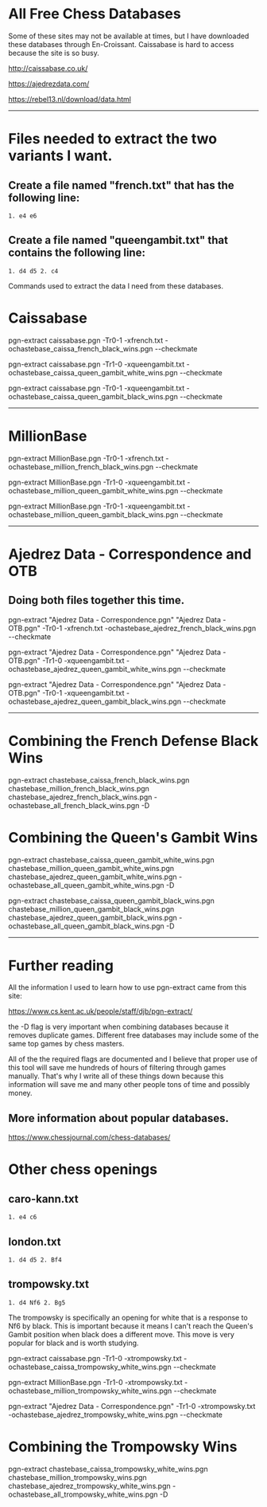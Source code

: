 # All Free Chess Databases

Some of these sites may not be available at times, but I have downloaded these databases through En-Croissant. Caissabase  is hard to access because the site is so busy.

http://caissabase.co.uk/

https://ajedrezdata.com/

https://rebel13.nl/download/data.html

---

# Files needed to extract the two variants I want.

## Create a file named "french.txt" that has the following line:

	1. e4 e6

## Create a file named "queengambit.txt" that contains the following line:

	1. d4 d5 2. c4

Commands used to extract the data I need from these databases.

# Caissabase

pgn-extract caissabase.pgn -Tr0-1 -xfrench.txt -ochastebase_caissa_french_black_wins.pgn --checkmate

pgn-extract caissabase.pgn -Tr1-0 -xqueengambit.txt -ochastebase_caissa_queen_gambit_white_wins.pgn --checkmate

pgn-extract caissabase.pgn -Tr0-1 -xqueengambit.txt -ochastebase_caissa_queen_gambit_black_wins.pgn --checkmate


---

# MillionBase

pgn-extract MillionBase.pgn -Tr0-1 -xfrench.txt -ochastebase_million_french_black_wins.pgn --checkmate

pgn-extract MillionBase.pgn -Tr1-0 -xqueengambit.txt -ochastebase_million_queen_gambit_white_wins.pgn --checkmate

pgn-extract MillionBase.pgn -Tr0-1 -xqueengambit.txt -ochastebase_million_queen_gambit_black_wins.pgn --checkmate

---

# Ajedrez Data - Correspondence and OTB
## Doing both files together this time.

pgn-extract "Ajedrez Data - Correspondence.pgn" "Ajedrez Data - OTB.pgn" -Tr0-1 -xfrench.txt -ochastebase_ajedrez_french_black_wins.pgn --checkmate

pgn-extract "Ajedrez Data - Correspondence.pgn" "Ajedrez Data - OTB.pgn" -Tr1-0 -xqueengambit.txt -ochastebase_ajedrez_queen_gambit_white_wins.pgn --checkmate

pgn-extract "Ajedrez Data - Correspondence.pgn" "Ajedrez Data - OTB.pgn" -Tr0-1 -xqueengambit.txt -ochastebase_ajedrez_queen_gambit_black_wins.pgn --checkmate

---

# Combining the French Defense Black Wins

pgn-extract chastebase_caissa_french_black_wins.pgn chastebase_million_french_black_wins.pgn chastebase_ajedrez_french_black_wins.pgn -ochastebase_all_french_black_wins.pgn -D

# Combining the Queen's Gambit Wins

pgn-extract chastebase_caissa_queen_gambit_white_wins.pgn chastebase_million_queen_gambit_white_wins.pgn chastebase_ajedrez_queen_gambit_white_wins.pgn -ochastebase_all_queen_gambit_white_wins.pgn -D

pgn-extract chastebase_caissa_queen_gambit_black_wins.pgn chastebase_million_queen_gambit_black_wins.pgn chastebase_ajedrez_queen_gambit_black_wins.pgn -ochastebase_all_queen_gambit_black_wins.pgn -D

---

# Further reading

All the information I used to learn how to use pgn-extract came from this site:

https://www.cs.kent.ac.uk/people/staff/djb/pgn-extract/

the -D flag is very important when combining databases because it removes duplicate games. Different free databases may include some of the same top games by chess masters.

All of the the required flags are documented and I believe that proper use of this tool will save me hundreds of hours of filtering through games manually. That's why I write all of these things down because this information will save me and many other people tons of time and possibly money.

## More information about popular databases.

https://www.chessjournal.com/chess-databases/


# Other chess openings

## caro-kann.txt

	1. e4 c6

## london.txt

	1. d4 d5 2. Bf4

## trompowsky.txt

	1. d4 Nf6 2. Bg5

The trompowsky is specifically an opening for white that is a response to Nf6 by black. This is important because it means I can't reach the Queen's Gambit position when black does a different move. This move is very popular for black and is worth studying.

pgn-extract caissabase.pgn -Tr1-0 -xtrompowsky.txt -ochastebase_caissa_trompowsky_white_wins.pgn --checkmate

pgn-extract MillionBase.pgn -Tr1-0 -xtrompowsky.txt -ochastebase_million_trompowsky_white_wins.pgn --checkmate

pgn-extract "Ajedrez Data - Correspondence.pgn" -Tr1-0 -xtrompowsky.txt -ochastebase_ajedrez_trompowsky_white_wins.pgn --checkmate

# Combining the Trompowsky Wins

pgn-extract chastebase_caissa_trompowsky_white_wins.pgn chastebase_million_trompowsky_wins.pgn chastebase_ajedrez_trompowsky_white_wins.pgn -ochastebase_all_trompowsky_white_wins.pgn -D
